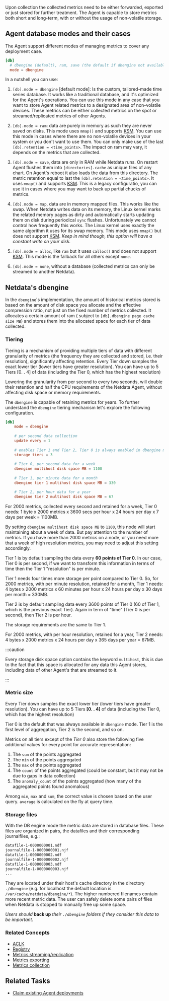 <!--
title: "Metrics storage"
sidebar_label: "Metrics storage"
custom_edit_url: "https://github.com/netdata/netdata/blob/master/docs/concepts/netdata-agent/metrics-storage.md"
sidebar_position: "1100"
learn_status: "Published"
learn_topic_type: "Concepts"
learn_rel_path: "Concepts/Netdata agent"
learn_docs_purpose: "Explain how the Agent can manage/retain the metrics it collects, where it stores them, how it stores them and deletion policies (innovations like the tiering mechanism)"
-->

Upon collection the collected metrics need to be either forwarded, exported or just stored for further treatment. The
Agent is capable to store metrics both short and long-term, with or without the usage of non-volatile storage.

## Agent database modes and their cases

The Agent support different modes of managing metrics to cover any deployment case.

```conf
[db]
  # dbengine (default), ram, save (the default if dbengine not available), map (swap like), none, alloc
  mode = dbengine
```

In a nutshell you can use:

1. `[db].mode = dbengine` [default mode]: Is the custom, tailored-made time series database. It works like a traditional
   database, and it's optimized for the Agent's operations. You can use this mode in any case that you want to store
   Agent related metrics to a designated area of non-volatile devices. These metrics can be either collected metrics on
   the spot or streamed/replicated metrics of other Agents.

2. `[db].mode = ram`: data are purely in memory as such they are never saved on disks. This mode uses `mmap()` and
   supports [KSM](#ksm). You can use this mode in cases where there are no non-volatile devices in your system or you
   don't want to use them. You can only make use of the last `[db].retention = <time_points>`. The impact on ram may
   vary, it depends on the metrics that are collected.

3. `[db].mode = save`, data are only in RAM while Netdata runs. On restart Agent flushes them into `[directories].cache`
   as unique files of any chart. On Agent's reboot it also loads the data from this directory. The metric retention
   equal to last the `[db].retention = <time_points>`. It uses `mmap()` and supports [KSM](#ksm). This is a legacy
   configuratio, you can use it in cases where you may want to back up partial chucks of metrics.

4. `[db].mode = map`, data are in memory mapped files. This works like the swap. When Netdata writes data on its memory,
   the Linux kernel marks the related memory pages as dirty and automatically starts updating them on disk during
   periodical `sync` flushes. Unfortunately we cannot control how frequently this works. The Linux kernel uses exactly
   the same algorithm it uses for its swap memory. This mode uses `mmap()` but does not support [KSM](#ksm). _Keep in
   mind though, this option will have a constant write on your disk._

5. `[db].mode = alloc`, like `ram` but it uses `calloc()` and does not support [KSM](#ksm). This mode is the fallback
   for all others except `none`.

6. `[db].mode = none`, without a database (collected metrics can only be streamed to another Netdata).

## Netdata's dbengine

In the `dbengine`'s implementation, the amount of historical metrics stored is based on the amount of disk space you
allocate and the effective compression ratio, not just on the fixed number of metrics collected. It allocates a certain
amount of ram ( subject to `[db].dbengine page cache size MB`) and stores them into the allocated space for each tier of
data collected.

### Tiering

Tiering is a mechanism of providing multiple tiers of data with different granularity of metrics (the frequency they are
collected and stored, i.e. their resolution), significantly affecting retention. Every Tier down samples the exact
lower tier (lower tiers have greater resolution). You can have up to 5 Tiers [0. . 4] of data (including the Tier 0,
which has the highest resolution)

Lowering the granularity from per second to every two seconds, will double their retention and half the CPU requirements
of the Netdata Agent, without affecting disk space or memory requirements.

The `dbengine` is capable of retaining metrics for years. To further understand the `dbengine` tiering mechanism let's
explore the following configuration.

```conf
[db]
    mode = dbengine
    
    # per second data collection
    update every = 1
    
    # enables Tier 1 and Tier 2, Tier 0 is always enabled in dbengine mode
    storage tiers = 3
    
    # Tier 0, per second data for a week
    dbengine multihost disk space MB = 1100
    
    # Tier 1, per minute data for a month
    dbengine tier 1 multihost disk space MB = 330

    # Tier 2, per hour data for a year
    dbengine tier 2 multihost disk space MB = 67
```

For 2000 metrics, collected every second and retained for a week, Tier 0 needs: 1 byte x 2000 metrics x 3600 secs per
hour x 24 hours per day x 7 days per week = 1100MB.

By setting `dbengine multihost disk space MB` to `1100`, this node will start maintaining about a week of data. But pay
attention to the number of metrics. If you have more than 2000 metrics on a node, or you need more that a week of high
resolution metrics, you may need to adjust this setting accordingly.

Tier 1 is by default sampling the data every **60 points of Tier 0**. In our case, Tier 0 is per second, if we want to
transform this information in terms of time then the Tier 1 "resolution" is per minute.

Tier 1 needs four times more storage per point compared to Tier 0. So, for 2000 metrics, with per minute resolution,
retained for a month, Tier 1 needs: 4 bytes x 2000 metrics x 60 minutes per hour x 24 hours per day x 30 days per month
= 330MB.

Tier 2 is by default sampling data every 3600 points of Tier 0 (60 of Tier 1, which is the previous exact Tier). Again
in term of "time" (Tier 0 is per second), then Tier 2 is per hour.

The storage requirements are the same to Tier 1.

For 2000 metrics, with per hour resolution, retained for a year, Tier 2 needs: 4 bytes x 2000 metrics x 24 hours per day
x 365 days per year = 67MB.

:::caution

Every storage disk space option contains the keyword `multihost`, this is due to the fact that this space is allocated 
for any data this Agent stores, including data of other Agent's that are streamed to it.

:::

### Metric size


Every Tier down samples the exact lower tier (lower tiers have greater resolution). You can have up to 5
Tiers **[0. . 4]** of data (including the Tier 0, which has the highest resolution)

Tier 0 is the default that was always available in `dbengine` mode. Tier 1 is the first level of aggregation, Tier 2 is
the second, and so on.

Metrics on all tiers except of the _Tier 0_ also store the following five additional values for every point for accurate
representation:

1. The `sum` of the points aggregated
2. The `min` of the points aggregated
3. The `max` of the points aggregated
4. The `count` of the points aggregated (could be constant, but it may not be due to gaps in data collection)
5. The `anomaly_count` of the points aggregated (how many of the aggregated points found anomalous)

Among `min`, `max` and `sum`, the correct value is chosen based on the user query. `average` is calculated on the fly at
query time.


### Storage files

With the DB engine mode the metric data are stored in database files. These files are organized in pairs, the datafiles
and their corresponding journalfiles, e.g.:

```sh
datafile-1-0000000001.ndf
journalfile-1-0000000001.njf
datafile-1-0000000002.ndf
journalfile-1-0000000002.njf
datafile-1-0000000003.ndf
journalfile-1-0000000003.njf
...
```

They are located under their host's cache directory in the directory `./dbengine` (e.g. for localhost the default
location is `/var/cache/netdata/dbengine/*`). The higher numbered filenames contain more recent metric data. The user
can safely delete some pairs of files when Netdata is stopped to manually free up some space.

_Users should_ **back up** _their `./dbengine` folders if they consider this data to be important._

### Related Concepts

- [ACLK](https://github.com/netdata/netdata/blob/master/docs/concepts/netdata-agent/aclk.md)
- [Registry](https://github.com/netdata/netdata/blob/master/docs/concepts/netdata-agent/registry.md)
- [Metrics streaming/replication](https://github.com/netdata/netdata/blob/master/docs/concepts/netdata-agent/metrics-streaming-replication.md)
- [Metrics exporting](https://github.com/netdata/netdata/blob/master/docs/concepts/netdata-agent/metrics-exporting.md)
- [Metrics collection](https://github.com/netdata/netdata/blob/master/docs/concepts/netdata-agent/metrics-collection.md)


## Related Tasks

- [Claim existing Agent deployments](https://github.com/netdata/netdata/blob/master/docs/tasks/setup/claim-existing-agent-to-cloud.md)

